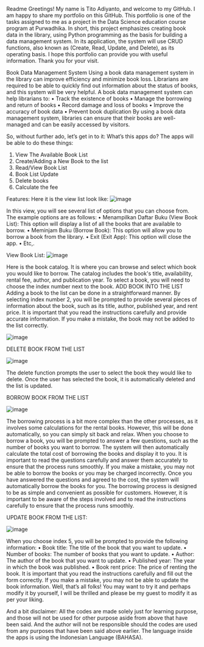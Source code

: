 Readme
Greetings! My name is Tito Adiyanto, and welcome to my GitHub. I am happy to share my portfolio on this GitHub. This portfolio is one of the tasks assigned to me as a project in the Data Science education course program at Purwadhika.
In short, this project emphasizes creating book data in the library, using Python programming as the basis for building a data management system. In its application, the system will use CRUD functions, also known as (Create, Read, Update, and Delete), as its operating basis.
I hope this portfolio can provide you with useful information. Thank you for your visit.

Book Data Management System
Using a book data management system in the library can improve efficiency and minimize book loss. Librarians are required to be able to quickly find out information about the status of books, and this system will be very helpful.
A book data management system can help librarians to:
•	Track the existence of books
•	Manage the borrowing and return of books
•	Record damage and loss of books
•	Improve the accuracy of book data
•	Prevent book duplication
By using a book data management system, libraries can ensure that their books are well-managed and can be easily accessed by visitors.

So, without further ado, let’s get in to it:
What’s this apps do?
The apps will be able to do these things:
1.	View The Available Book List
2.	Create/Adding a New Book to the list
3.	Read/View Book List
4.	Book List Update
5.	Delete books
6.	Calculate the fee
   
Features:
Here it is the view list look like:
![image](https://github.com/thithoe/thithoe/assets/142106669/bba919a9-6ce4-44b6-a16e-8e11c715b435)

 
In this view, you will see several list of options that you can choose from. The example options are as follows:
•	Menampilkan Daftar Buku (View Book List): This option will display a list of all the books that are available to borrow.
•	Meminjam Buku (Borrow Book): This option will allow you to borrow a book from the library.
•	Exit (Exit App): This option will close the app.
•	Etc,.

View Book List:
![image](https://github.com/thithoe/thithoe/assets/142106669/d928c2c0-0df0-4916-8745-d911df7bc721)

 
Here is the book catalog. It is where you can browse and select which book you would like to borrow.
The catalog includes the book's title, availability, rental fee, author, and publication year.
To select a book, you will need to choose the index number next to the book.
ADD BOOK INTO THE LIST
Adding a book to the list can be done in a straightforward manner. By selecting index number 2, you will be prompted to provide several pieces of information about the book, such as its title, author, published year, and rent price.
It is important that you read the instructions carefully and provide accurate information. If you make a mistake, the book may not be added to the list correctly.

 ![image](https://github.com/thithoe/thithoe/assets/142106669/a137d278-9107-4b22-8398-ca7dac0c764f)


DELETE BOOK FROM THE LIST

![image](https://github.com/thithoe/thithoe/assets/142106669/aee832bc-e721-4e32-9d5b-22ba4e50318a)

 
The delete function prompts the user to select the book they would like to delete. Once the user has selected the book, it is automatically deleted and the list is updated.




BORROW BOOK FROM THE LIST

![image](https://github.com/thithoe/thithoe/assets/142106669/8795aad4-ee0f-4d81-98f3-38bd8ecf3927)

 
The borrowing process is a bit more complex than the other processes, as it involves some calculations for the rental books. However, this will be done automatically, so you can simply sit back and relax.
When you choose to borrow a book, you will be prompted to answer a few questions, such as the number of books you want to borrow. The system will then automatically calculate the total cost of borrowing the books and display it to you. 
It is important to read the questions carefully and answer them accurately to ensure that the process runs smoothly. If you make a mistake, you may not be able to borrow the books or you may be charged incorrectly.
Once you have answered the questions and agreed to the cost, the system will automatically borrow the books for you. 
The borrowing process is designed to be as simple and convenient as possible for customers. However, it is important to be aware of the steps involved and to read the instructions carefully to ensure that the process runs smoothly.
 






UPDATE BOOK FROM THE LIST:

  ![image](https://github.com/thithoe/thithoe/assets/142106669/ee06d46e-1bc0-4e80-a05d-98d574ae235a)


When you choose index 5, you will be prompted to provide the following information:
•	Book title: The title of the book that you want to update.
•	Number of books: The number of books that you want to update.
•	Author: The author of the book that you want to update.
•	Published year: The year in which the book was published.
•	Book rent price: The price of renting the book.
It is important that you read the instructions carefully and fill out the form correctly. If you make a mistake, you may not be able to update the book information.
Well, that’s all folks! You may want to try it and perhaps modify it by yourself, I will be thrilled and please be my guest to modify it as per your liking.

And a bit disclaimer:
All the codes are made solely just for learning purpose, and those will not be used for other purpose aside from above that have been said. And the author will not be responsible should the codes are used from any purposes that have been said above earlier. 
The language inside the apps is using the Indonesian Language (BAHASA). 


<!---
This App is created by Tito Adiyanto / @thithoe. You can reach me through any social media GitHub, LinkedIn, IG, and TikTok.
--->
